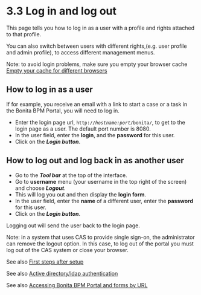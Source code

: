 # 3.3 Log in and log out

This page tells you how to log in as a user with a profile and rights attached to that profile.

You can also switch between users with different rights,(e.g. user profile and admin profile), to access different management menus.

Note: to avoid login problems, make sure you empty your browser cache [Empty your cache for different browsers](http://www.wikihow.com/Clear-Your-Browser's-Cache)

## How to log in as a user

If for example, you receive an email with a link to start a case or a task in the Bonita BPM Portal, you will need to log in.

* Enter the login page url, `http://`_`hostname:port`_`/bonita/`, to get to the login page as a user. The default port number is 8080\.
* In the user field, enter the **login**, and the **password** for this user.
* Click on the _**Login button**_.

## How to log out and log back in as another user

* Go to the _**Tool bar**_ at the top of the interface.
* Go to **username** menu (your username in the top right of the screen) and choose _**Logout**_.
* This will log you out and then display the **login form**.
* In the user field, enter the **name** of a different user, enter the **password** for this user.
* Click on the _**Login button**_.

Logging out will send the user back to the login page.


Note: in a system that uses CAS to provide single sign-on, the administrator can remove the logout option. In this case, to log out of the portal you must log out of the CAS system or close your browser.


See also [First steps after setup](/first-steps-after-setup-1)

See also [Active directory/ldap authentication](/active-directory-or-ldap-authentication-0)

See also [Accessing Bonita BPM Portal and forms by URL](/accessing-bonita-bpm-portal-and-forms-url-0%0D%0A)